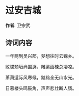 # 过安吉城

**作者**: 卫宗武

## 诗词内容

一年两到吴兴郡，梦想往时云锦乡。

败堞颓垣尚围遶，雕梁画楝总凄凉。

萧萧适际风寒候，黯黯全无山水光。

日暮楼头鸣鼓角，声声悲壮断人肠。

